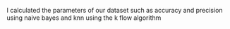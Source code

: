 I calculated the parameters of our dataset such as accuracy and precision using naive bayes and knn using the k flow algorithm
